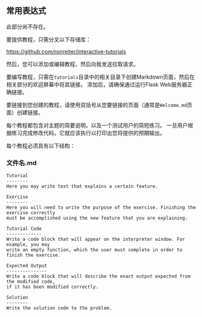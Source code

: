 ## 常用表达式

此部分尚不存在。

要提供教程，只需分叉以下存储库：

<https://github.com/ronreiter/interactive-tutorials>

然后，您可以添加或编辑教程，然后向我发送拉取请求。

要编写教程，只需在```tutorials```目录中的相关目录下创建Markdown页面，然后在相关部分的欢迎屏幕中将其链接。 添加后，请确保通过运行Flask Web服务器正确链接。

要链接到您创建的教程，请使用双括号从您要链接的页面（通常是```Welcome.md```页面）创建链接。

每个教程都包含对主题的简要说明，以及一个测试用户的简短练习。 一旦用户根据练习完成修改代码，它就应该执行以打印出您将提供的预期输出。

每个教程必须具有以下结构：

### 文件名.md

```shell
Tutorial
--------
Here you may write text that explains a certain feature.

Exercise
--------
Here you will need to write the purpose of the exercise. Finishing the exercise correctly
must be accomplished using the new feature that you are explaining.

Tutorial Code
-------------
Write a code block that will appear on the interpreter window. For example, you may
write an empty function, which the user must complete in order to finish the exercise.

Expected Output
---------------
Write a code block that will describe the exact output expected from the modified code,
if it has been modified correctly.

Solution
--------
Write the solution code to the problem.
```
